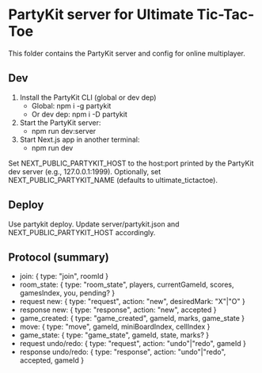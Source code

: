 # PartyKit server for Ultimate Tic-Tac-Toe

This folder contains the PartyKit server and config for online multiplayer.

## Dev

1. Install the PartyKit CLI (global or dev dep)
   - Global: npm i -g partykit
   - Or dev dep: npm i -D partykit
2. Start the PartyKit server:
   - npm run dev:server
3. Start Next.js app in another terminal:
   - npm run dev

Set NEXT_PUBLIC_PARTYKIT_HOST to the host:port printed by the PartyKit dev server (e.g., 127.0.0.1:1999).
Optionally, set NEXT_PUBLIC_PARTYKIT_NAME (defaults to ultimate_tictactoe).

## Deploy

Use partykit deploy. Update server/partykit.json and NEXT_PUBLIC_PARTYKIT_HOST accordingly.

## Protocol (summary)
- join: { type: "join", roomId }
- room_state: { type: "room_state", players, currentGameId, scores, gamesIndex, you, pending? }
- request new: { type: "request", action: "new", desiredMark: "X"|"O" }
- response new: { type: "response", action: "new", accepted }
- game_created: { type: "game_created", gameId, marks, game_state }
- move: { type: "move", gameId, miniBoardIndex, cellIndex }
- game_state: { type: "game_state", gameId, state, marks? }
- request undo/redo: { type: "request", action: "undo"|"redo", gameId }
- response undo/redo: { type: "response", action: "undo"|"redo", accepted, gameId }
